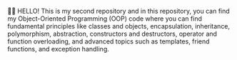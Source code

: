 👋😊 HELLO!
This is my second repository and in this repository, you can find my Object-Oriented Programming (OOP) code where you can find fundamental principles like classes and objects, encapsulation, inheritance, polymorphism, abstraction, constructors and destructors, operator and function overloading, and advanced topics such as templates, friend functions, and exception handling.
